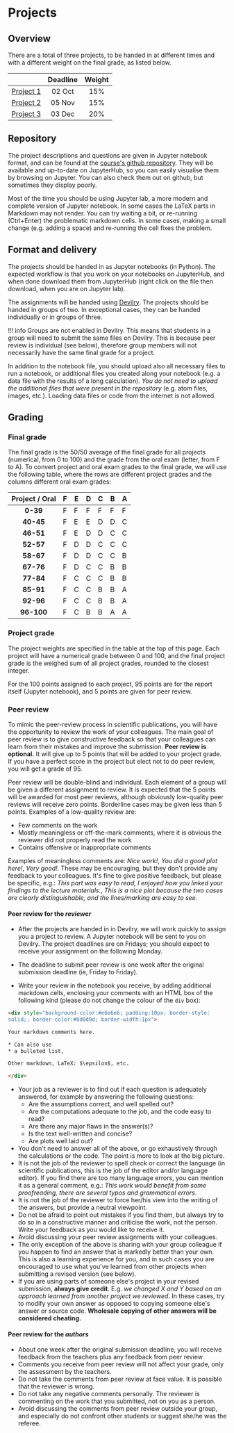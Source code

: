 # Projects

## Overview

There are a total of three projects, to be handed in at different times and with a different weight on the final grade, as listed below.

|        | Deadline          | Weight  |
| ------------- |:-------------:| :----:|
| [Project 1](https://github.com/tiagopereira/ast4310/tree/main/notebooks/project1)     | 02 Oct  | 15% |
| [Project 2](https://github.com/tiagopereira/ast4310/tree/main/notebooks/project2)     | 05 Nov  | 15% |
| [Project 3](https://github.com/tiagopereira/ast4310/tree/main/notebooks/project3)     | 03 Dec  | 20% |


## Repository

The project descriptions and questions are given in Jupyter notebook format, and can be found at the [course's github repository](https://github.com/tiagopereira/ast4310). They will be available and up-to-date on JupyterHub, so you can easily visualise them by browsing on Jupyter. You can also check them out on github, but sometimes they display poorly. 

Most of the time you should be using Jupyter lab, a more modern and complete version of Jupyter notebook. In some cases the LaTeX parts in Markdown may not render. You can try waiting a bit, or re-running (Ctrl+Enter) the problematic markdown cells. In some cases, making a small change (e.g. adding a space) and re-running the cell fixes the problem.

## Format and delivery

The projects should be handed in as Jupyter notebooks (in Python). The expected workflow is that you work on your notebooks on JupyterHub, and when done download them from JupyterHub (right click on the file then download, when you are on Jupyter lab).

The assignments will be handed using [Devilry](https://devilry.ifi.uio.no).  The projects should be handed in groups of two. In exceptional cases, they can be handed individually or in groups of three.

!!! info
    Groups are not enabled in Devilry. This means that students in a group will need to submit the same files on Devilry. This is because peer review is individual (see below), therefore group members will not necessarily have the same final grade for a project.

In addition to the notebook file, you should upload also all necessary files to run a notebook, or additional files you created along your notebook (e.g. a data file with the results of a long calculation). *You do not need to upload the additional files that were present in the repository* (e.g. atom files, images, etc.). Loading data files or code from the internet is not allowed.

## Grading

### Final grade

The final grade is the 50/50 average of the final grade for all projects (numerical, from 0 to 100) and the grade from the oral exam (letter, from F to A). To convert project and oral exam grades to the final grade, we will use the following table, where the rows are different project grades and the columns different oral exam grades:

  |Project / Oral |  F |  E |  D  | C |  B |  A|
  |:---------:|----------|----|----|----|----|----|
  |**0-39**     |  F |  F |  F |  F |  F |  F |
  |**40-45**    |  F |  E |  E |  D |  D |  C |
  |**46-51**    |  F |  E |  D |  D |  C |  C |
  |**52-57**    |  F |  D |  D |  C |  C |  C |
  |**58-67**    |  F |  D |  D |  C |  C |  B |
  |**67-76**    |  F |  D |  C |  C |  B |  B |
  |**77-84**    |  F |  C |  C |  C |  B |  B |
  |**85-91**    |  F |  C |  C |  B |  B |  A |
  |**92-96**    |  F |  C |  C |  B |  B |  A |
  |**96-100**   |  F |  C |  B |  B |  A |  A |


### Project grade

The project weights are specified in the table at the top of this page. Each project will have a numerical grade between 0 and 100, and the final project grade is the weighed sum of all project grades, rounded to the closest integer. 

For the 100 points assigned to each project, 95 points are for the report itself (Jupyter notebook), and 5 points are given for peer review. 

### Peer review

To mimic the peer-review process in scientific publications, you will have the opportunity to review the work of your colleagues. The main goal of peer review is to give constructive feedback so that your colleagues can learn from their mistakes and improve the submission. **Peer review is optional.** It will give up to 5 points that will be added to your project grade. If you have a perfect score in the project but elect not to do peer review, you will get a grade of 95. 

Peer review will be double-blind and individual. Each element of a group will be given a different assignment to review. It is expected that the 5 points will be awarded for most peer reviews, although obviously low-quality peer reviews will receive zero points. Borderline cases may be given less than 5 points. Examples of a low-quality review are:

* Few comments on the work
* Mostly meaningless or off-the-mark comments, where it is obvious the reviewer did not properly read the work
* Contains offensive or inappropriate comments

Examples of meaningless comments are: *Nice work!*, *You did a good plot here!*, *Very good!*. These may be encouraging, but they don't provide any feedback to your colleagues. It's fine to give positive feedback, but please be specific, e.g.: *This part was easy to read, I enjoyed how you linked your findings to the lecture materials.*, *This is a nice plot because the two cases are clearly distinguishable, and the lines/marking are easy to see.*

#### Peer review for the *reviewer*

* After the projects are handed in in Devilry, we will work quickly to assign you a project to review. A Jupyter notebook will be sent to you on Devilry. The project deadlines are on Fridays; you should expect to receive your assignment on the following Monday.

* The deadline to submit peer review is one week after the original submission deadline (ie, Friday to Friday).

* Write your review in the notebook you receive, by adding additional markdown cells, enclosing your comments with an HTML box of the following kind (please do not change the colour of the `div` box):

```html
<div style="background-color:#e6e6e6; padding:10px; border-style:
solid;; border-color:#0d0d0d; border-width:1px">

Your markdown comments here.

* Can also use
* a bulleted list,

Other markdown, LaTeX: $\epsilon$, etc.

</div>
```

* Your job as a reviewer is to find out if each question is adequately answered, for example by answering the following questions:
    * Are the assumptions correct, and well spelled out?
    * Are the computations adequate to the job, and the code easy to read?
    * Are there any major flaws in the answer(s)?
    * Is the text well-written and concise?
    * Are plots well laid out?
* You don't need to answer all of the above, or go exhaustively through the calculations or the code. The point is more to look at the big picture.
* It is not the job of the reviewer to spell check or correct the language (in scientific publications, this is the job of the editor and/or language editor). If you find there are too many language errors, you can mention it as a general comment, e.g.: *This work would benefit from some proofreading, there are several typos and grammatical errors.*
* It is not the job of the reviewer to force her/his view into the writing of the answers, but provide a neutral viewpoint. 
* Do not be afraid to point out mistakes if you find them, but always try to do so in a constructive manner and criticise the work, not the person. Write your feedback as you would like to receive it.
* Avoid discussing your peer review assignments with your colleagues. 
* The only exception of the above is sharing with your group colleague if you happen to find an answer that is markedly better than your own. This is also a learning experience for you, and in such cases you are encouraged to use what you've learned from other projects when submitting a revised version (see below).
* If you are using parts of someone else's project in your revised submission, **always give credit**. E.g. *we changed X and Y based on an approach learned from another project we reviewed*. In these cases, try to modify your own answer as opposed to copying someone else's answer or source code. **Wholesale copying of other answers will be considered cheating.**




#### Peer review for the *authors*

* About one week after the original submission deadline, you will receive feedback from the teachers plus any feedback from peer review
* Comments you receive from peer review will not affect your grade, only the assessment by the teachers.
* Do not take the comments from peer review at face value. It is possible that the reviewer is wrong.
* Do not take any negative comments personally. The reviewer is commenting on the work that you submitted, not on you as a person.
* Avoid discussing the comments from peer review outside your group, and especially do not confront other students or suggest she/he was the referee.

